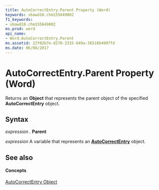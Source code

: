 ```yaml
---
title: AutoCorrectEntry.Parent Property (Word)
keywords: vbawd10.chm155649002
f1_keywords:
- vbawd10.chm155649002
ms.prod: word
api_name:
- Word.AutoCorrectEntry.Parent
ms.assetid: 22f02b7e-d270-2315-649a-36516b4997fd
ms.date: 06/08/2017
---
```



# AutoCorrectEntry.Parent Property (Word)

Returns an **Object** that represents the parent object of the specified **AutoCorrectEntry** object.


## Syntax

 _expression_ . **Parent**

 _expression_ A variable that represents an **[AutoCorrectEntry](autocorrectentry-object-word.md)** object.


## See also


#### Concepts


[AutoCorrectEntry Object](autocorrectentry-object-word.md)


